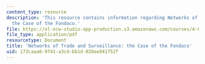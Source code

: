 ```yaml
---
content_type: resource
description: 'This resource contains information regarding Networks of Trade and Surveillance:
  the Case of the Fondaco.'
file: https://ol-ocw-studio-app-production.s3.amazonaws.com/courses/4-663-history-of-urban-form-locating-capitalism-producing-early-modern-cities-and-objects-spring-2014/173caaa69f41a3cdbb1d020ae841752f_MIT4_663S14_NtwrksofTrd.pdf
file_type: application/pdf
resourcetype: Document
title: 'Networks of Trade and Surveillance: the Case of the Fondaco'
uid: 173caaa6-9f41-a3cd-bb1d-020ae841752f
---
```

